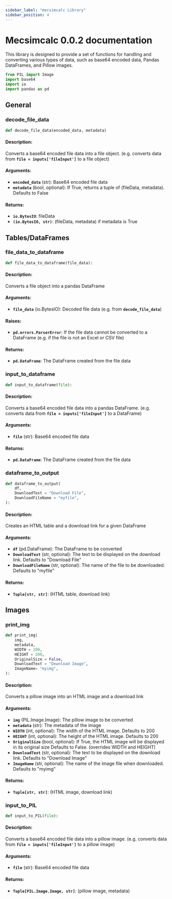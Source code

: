 ```yaml
---
sidebar_label: "mecsimcalc Library"
sidebar_position: 4
---
```


# Mecsimcalc 0.0.2 documentation

This library is designed to provide a set of functions for handling and converting various types of data, such as base64 encoded data, Pandas DataFrames, and Pillow images.

```python
from PIL import Image
import base64
import io
import pandas as pd
```

## General

### decode_file_data

```python
def decode_file_data(encoded_data, metadata)
```

#### Description:

Converts a base64 encoded file data into a file object. (e.g. converts data from **`file = inputs['fileInput']`** to a file object)

#### Arguments:

- **`encoded_data`** (str): Base64 encoded file data
- **`metadata`** (bool, optional): If True, returns a tuple of (fileData, metadata). Defaults to False

#### Returns:

- **`io.BytesIO`**: fileData
- **`(io.BytesIO, str)`**: (fileData, metadata) if metadata is True

## Tables/DataFrames

### file_data_to_dataframe

```python
def file_data_to_dataframe(file_data):
```

#### Description:

Converts a file object into a pandas DataFrame

#### Arguments:

- **`file_data`** (io.BytesIO): Decoded file data (e.g. from **`decode_file_data`**)

#### Raises:

- **`pd.errors.ParserError`**: If the file data cannot be converted to a DataFrame (e.g. if the file is not an Excel or CSV file)

#### Returns:

- **`pd.DataFrame`**: The DataFrame created from the file data

### input_to_dataframe

```python
def input_to_dataframe(file):
```

#### Description:

Converts a base64 encoded file data into a pandas DataFrame. (e.g. converts data from **`file = inputs['fileInput']`** to a DataFrame)

#### Arguments:

- **`file`** (str): Base64 encoded file data

#### Returns:

- **`pd.DataFrame`**: The DataFrame created from the file data

### dataframe_to_output

```python
def dataframe_to_output(
    df,
    DownloadText = "Download File",
    DownloadFileName = "myfile",
):
```

#### Description:

Creates an HTML table and a download link for a given DataFrame

#### Arguments:

- **`df`** (pd.DataFrame): The DataFrame to be converted
- **`DownloadText`** (str, optional): The text to be displayed on the download link. Defaults to "Download File"
- **`DownloadFileName`** (str, optional): The name of the file to be downloaded. Defaults to "myfile"

#### Returns:

- **`Tuple[str, str]`**: (HTML table, download link)

## Images

### print_img

```python
def print_img(
    img,
    metadata,
    WIDTH = 200,
    HEIGHT = 200,
    OriginalSize = False,
    DownloadText = "Download Image",
    ImageName= "myimg",
):
```

#### Description:

Converts a pillow image into an HTML image and a download link

#### Arguments:

- **`img`** (PIL.Image.Image): The pillow image to be converted
- **`metadata`** (str): The metadata of the image
- **`WIDTH`** (int, optional): The width of the HTML image. Defaults to 200
- **`HEIGHT`** (int, optional): The height of the HTML image. Defaults to 200
- **`OriginalSize`** (bool, optional): If True, the HTML image will be displayed in its original size Defaults to False. (overrides WIDTH and HEIGHT)
- **`DownloadText`** (str, optional): The text to be displayed on the download link. Defaults to "Download Image"
- **`ImageName`** (str, optional): The name of the image file when downloaded. Defaults to "myimg"

#### Returns:

- **`Tuple[str, str]`**: (HTML image, download link)

### input_to_PIL

```python
def input_to_PIL(file):
```

#### Description:

Converts a base64 encoded file data into a pillow image. (e.g. converts data from **`file = inputs['fileInput']`** to a pillow image)

#### Arguments:

- **`file`** (str): Base64 encoded file data

#### Returns:

- **`Tuple[PIL.Image.Image, str]`**: (pillow image, metadata)
